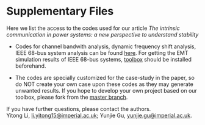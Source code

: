 # Supplementary Files

Here we list the access to the codes used for our article *The intrinsic communication in power systems: a new perspective to understand stability*

* Codes for channel bandwith analysis, dynamic frequency shift analysis, IEEE 68-bus system analysis can be found [here](https://github.com/Future-Power-Networks/Power-Communication-Isomorphism). For getting the EMT simulation results of IEEE 68-bus systems, [toolbox](https://github.com/Future-Power-Networks/Simplus-Grid-Tool/tree/PowerCommunication) should be installed beforehand. 

* The codes are specially customized for the case-study in the paper, so do NOT create your own case upon these codes as they may generate unwanted results. If you hope to develop your own project based on our toolbox, please fork from the [master branch](https://github.com/Future-Power-Networks/Simplus-Grid-Tool).

If you have further questions, please contact the authors.  
Yitong Li, li.yitong15@imperial.ac.uk; Yunjie Gu, yunjie.gu@imperial.ac.uk.

